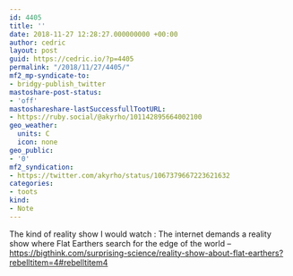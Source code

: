 ```yaml
---
id: 4405
title: ''
date: 2018-11-27 12:28:27.000000000 +00:00
author: cedric
layout: post
guid: https://cedric.io/?p=4405
permalink: "/2018/11/27/4405/"
mf2_mp-syndicate-to:
- bridgy-publish_twitter
mastoshare-post-status:
- 'off'
mastoshareshare-lastSuccessfullTootURL:
- https://ruby.social/@akyrho/101142895664002100
geo_weather:
  units: C
  icon: none
geo_public:
- '0'
mf2_syndication:
- https://twitter.com/akyrho/status/1067379667223621632
categories:
- toots
kind:
- Note
---
```

The kind of reality show I would watch : The internet demands a reality show where Flat Earthers search for the edge of the world &#8211; https://bigthink.com/surprising-science/reality-show-about-flat-earthers?rebelltitem=4#rebelltitem4
